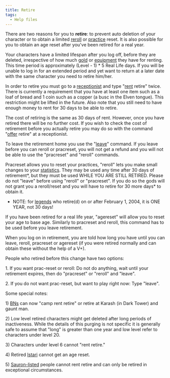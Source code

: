 ```yaml
---
title: Retire
tags:
  - Help files
---
```

There are two reasons for you to **retire**: to prevent auto deletion of
your character or to obtain a limited [reroll](reroll "wikilink") or
[practice](practice "wikilink") reset. It is also possible for you to
obtain an age reset after you've been retired for a real year.

Your characters have a limited lifespan after you log off, before they
are deleted, irrespective of how much [gold](gold "wikilink") or
[equipment](equipment "wikilink") they have for renting. This time
period is approximately (Level - 1) \* 5 Real Life days. If you will be
unable to log in for an extended period and yet want to return at a
later date with the same character you need to retire him/her.

In order to retire you must go to a
[receptionist](receptionist "wikilink") and type
"[rent](rent "wikilink") retire" twice. There is currently a requirement
that you have at least one item such as a loaf of bread and 1 coin such
as a copper (a busc in the Elven tongue). This restriction might be
lifted in the future. Also note that you still need to have enough money
to rent for 30 days to be able to retire.

The cost of retiring is the same as 30 days of rent. However, once you
have retired there will be no further cost. If you wish to check the
cost of retirement before you actually retire you may do so with the
command "[offer](offer "wikilink") retire" at a receptionist.

To leave the retirement home you use the "[leave](leave "wikilink")"
command. If you leave before you can reroll or pracreset, you will not
get a refund and you will not be able to use the "pracreset" and
"reroll" commands.

Pracreset allows you to reset your practices, "reroll" lets you make
small changes to your [statistics](statistic "wikilink"). They may be
used any time after 30 days of retirement\*, but they must be used WHILE
YOU ARE STILL RETIRED. Please do not "leave" before using "reroll" or
"pracreset". If you do so the gods will not grant you a reroll/reset and
you will have to retire for 30 more days\* to obtain it.

- NOTE: for [legends](legend "wikilink") who retire(d) on or after
  February 1, 2004, it is ONE YEAR, not 30 days!

If you have been retired for a real life year, "agereset" will allow you
to reset your age to base age. Similarly to pracreset and reroll, this
command has to be used before you leave retirement.

When you log on in retirement, you are told how long you have until you
can leave, reroll, pracreset or agereset (if you were retired normally
and can obtain these without the help of a V+).

People who retired before this change have two options:

1\. If you want prac-reset or reroll: Do not do anything, wait until
your retirement expires, then do "pracreset" or "reroll" and "leave".

2\. If you do not want prac-reset, but want to play right now: Type
"leave".

Some special notes:

1\) [BNs](Black_Númenórean "wikilink") can now "camp rent retire" or
retire at Karash (in Dark Tower) and gaunt man.

2\) Low level retired characters might get deleted after long periods of
inactiveness. While the details of this purging is not specific it is
generally safe to assume that "long" is greater than one year and low
level refer to characters under level 20.

3\) Characters under level 6 cannot "rent retire."

4\) Retired [Istari](Istar "wikilink") cannot get an age reset.

5\) [Sauron-listed](Sauron's_List "wikilink") people cannot rent retire
and can only be retired in exceptional circumstances.
